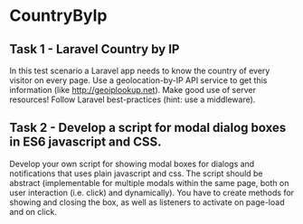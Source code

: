 # CountryByIp

## Task 1 - Laravel Country by IP

In this test scenario a Laravel app needs to know the country of every visitor on
every page. Use a geolocation-by-IP API service to get this information (like
http://geoiplookup.net). Make good use of server resources! Follow Laravel
best-practices (hint: use a middleware).

## Task 2 - Develop a script for modal dialog boxes in ES6 javascript and CSS.

Develop your own script for showing modal boxes for dialogs and notifications that
uses plain javascript and css. The script should be abstract (implementable for
multiple modals within the same page, both on user interaction (i.e. click) and
dynamically). You have to create methods for showing and closing the box, as well as
listeners to activate on page-load and on click.
